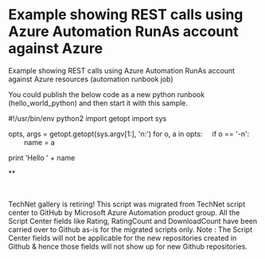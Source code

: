 ﻿Example showing REST calls using Azure Automation RunAs account against Azure
=============================================================================

            




Example showing REST calls using Azure Automation RunAs account against Azure resources (automation runbook job)

You could publish the below code as a new python runbook (hello_world_python) and then start it with this sample.

#!/usr/bin/env python2
import getopt
import sys

opts, args = getopt.getopt(sys.argv[1:], 'n:')
for o, a in opts:
    if o == '-n':
        name = a


print 'Hello ' + name

**






 




        
    
TechNet gallery is retiring! This script was migrated from TechNet script center to GitHub by Microsoft Azure Automation product group. All the Script Center fields like Rating, RatingCount and DownloadCount have been carried over to Github as-is for the migrated scripts only. Note : The Script Center fields will not be applicable for the new repositories created in Github & hence those fields will not show up for new Github repositories.
